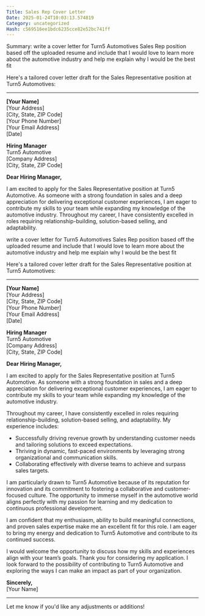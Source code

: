 ```yaml
---
Title: Sales Rep Cover Letter
Date: 2025-01-24T10:03:13.574819
Category: uncategorized
Hash: c569516ee1bdc6235cce82e52bc741ff
---
```

Summary: write a cover letter for Turn5 Automotives Sales Rep position based off the uploaded resume and include that I would love to learn more about the automotive industry and  help me explain why I would be the best fit

Here's a tailored cover letter draft for the Sales Representative position at Turn5 Automotives:  

---

**[Your Name]**  
[Your Address]  
[City, State, ZIP Code]  
[Your Phone Number]  
[Your Email Address]  
[Date]  

**Hiring Manager**  
Turn5 Automotive  
[Company Address]  
[City, State, ZIP Code]  

**Dear Hiring Manager,**  

I am excited to apply for the Sales Representative position at Turn5 Automotive. As someone with a strong foundation in sales and a deep appreciation for delivering exceptional customer experiences, I am eager to contribute my skills to your team while expanding my knowledge of the automotive industry. Throughout my career, I have consistently excelled in roles requiring relationship-building, solution-based selling, and adaptability.

write a cover letter for Turn5 Automotives Sales Rep position based off the uploaded resume and include that I would love to learn more about the automotive industry and  help me explain why I would be the best fit

Here's a tailored cover letter draft for the Sales Representative position at Turn5 Automotives:  

---

**[Your Name]**  
[Your Address]  
[City, State, ZIP Code]  
[Your Phone Number]  
[Your Email Address]  
[Date]  

**Hiring Manager**  
Turn5 Automotive  
[Company Address]  
[City, State, ZIP Code]  

**Dear Hiring Manager,**  

I am excited to apply for the Sales Representative position at Turn5 Automotive. As someone with a strong foundation in sales and a deep appreciation for delivering exceptional customer experiences, I am eager to contribute my skills to your team while expanding my knowledge of the automotive industry.  

Throughout my career, I have consistently excelled in roles requiring relationship-building, solution-based selling, and adaptability. My experience includes:  
- Successfully driving revenue growth by understanding customer needs and tailoring solutions to exceed expectations.  
- Thriving in dynamic, fast-paced environments by leveraging strong organizational and communication skills.  
- Collaborating effectively with diverse teams to achieve and surpass sales targets.  

I am particularly drawn to Turn5 Automotive because of its reputation for innovation and its commitment to fostering a collaborative and customer-focused culture. The opportunity to immerse myself in the automotive world aligns perfectly with my passion for learning and my dedication to continuous professional development.  

I am confident that my enthusiasm, ability to build meaningful connections, and proven sales expertise make me an excellent fit for this role. I am eager to bring my energy and dedication to Turn5 Automotive and contribute to its continued success.  

I would welcome the opportunity to discuss how my skills and experiences align with your team’s goals. Thank you for considering my application. I look forward to the possibility of contributing to Turn5 Automotive and exploring the ways I can make an impact as part of your organization.  

**Sincerely,**  
[Your Name]  

---

Let me know if you'd like any adjustments or additions!